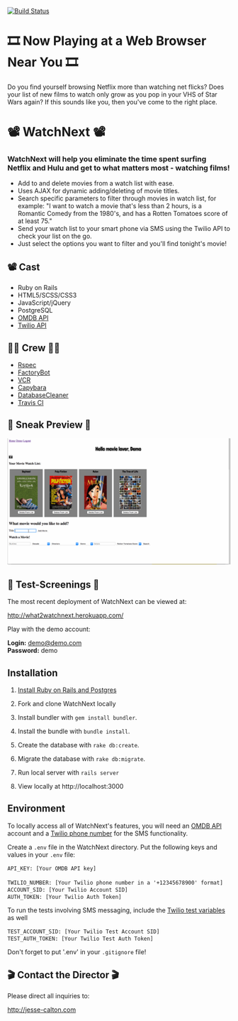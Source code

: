 [![Build Status](https://travis-ci.org/jessecalton/WatchNext.svg?branch=master)](https://travis-ci.org/jessecalton/WatchNext)

# 🎞 Now Playing at a Web Browser Near You 🎞

Do you find yourself browsing Netflix more than watching net flicks? Does your list of new films to watch only grow as you pop in your VHS of Star Wars again? If this sounds like you, then you've come to the right place.

# 📽 WatchNext 📽

### WatchNext will help you eliminate the time spent surfing Netflix and Hulu and get to what matters most - watching films!

* Add to and delete movies from a watch list with ease.
* Uses AJAX for dynamic adding/deleting of movie titles.
* Search specific parameters to filter through movies in watch list, for example: "I want to watch a movie that's less than 2 hours, is a Romantic Comedy from the 1980's, and has a Rotten Tomatoes score of at least 75."
* Send your watch list to your smart phone via SMS using the Twilio API to check your list on the go.
* Just select the options you want to filter and you'll find tonight's movie!

## 📽 Cast

* Ruby on Rails
* HTML5/SCSS/CSS3
* JavaScript/jQuery
* PostgreSQL
* [OMDB API](http://www.omdbapi.com)
* [Twilio API](https://www.twilio.com)

## 👩‍🎤 Crew 👨‍🎤

* [Rspec](https://github.com/rspec/rspec-rails)
* [FactoryBot](https://github.com/thoughtbot/factory_bot_rails)
* [VCR](https://github.com/vcr/vcr)
* [Capybara](http://teamcapybara.github.io/capybara/)
* [DatabaseCleaner](https://github.com/DatabaseCleaner/database_cleaner)
* [Travis CI](https://github.com/travis-ci/travis.rb)

## 🍿 Sneak Preview 🍿

![Demo](watch-next-demo.gif)

## 📼 Test-Screenings 📼

The most recent deployment of WatchNext can be viewed at:

<http://what2watchnext.herokuapp.com/>

Play with the demo account:

  **Login:** demo@demo.com <br>
  **Password:** demo
  
## Installation

1. [Install Ruby on Rails and Postgres](https://gorails.com/setup/osx/10.13-high-sierra)

2. Fork and clone WatchNext locally

3. Install bundler with `gem install bundler`.

4. Install the bundle with `bundle install`.

5. Create the database with `rake db:create`.

6. Migrate the database with `rake db:migrate`.

7. Run local server with `rails server`

8. View locally at http://localhost:3000

## Environment

To locally access all of WatchNext's features, you will need an [OMDB API](http://www.omdbapi.com) account and a [Twilio phone number](https://www.twilio.com/sms) for the SMS functionality.

Create a `.env` file in the WatchNext directory.
Put the following keys and values in your `.env` file:

    API_KEY: [Your OMDB API key]

    TWILIO_NUMBER: [Your Twilio phone number in a '+12345678900' format]
    ACCOUNT_SID: [Your Twilio Account SID]
    AUTH_TOKEN: [Your Twilio Auth Token]

To run the tests involving SMS messaging, include the [Twilio test variables](https://www.twilio.com/docs/api/rest/test-credentials) as well

    TEST_ACCOUNT_SID: [Your Twilio Test Account SID]
    TEST_AUTH_TOKEN: [Your Twilio Test Auth Token]

Don't forget to put '.env' in your `.gitignore` file!

## 🎬 Contact the Director 🎬

Please direct all inquiries to:

<http://jesse-calton.com>
